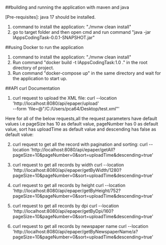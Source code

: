 ##building and running the application with maven and java

[Pre-requisites]: java 17 should be installed.
1. command to install the application: "./mvnw clean install"
2. go to target folder and then open cmd and run command "java -jar IAppsCodingTask-0.0.1-SNAPSHOT.jar"

##using Docker to run the application
1. command to install the application: "./mvnw clean install"
2. Run command "docker build -t IAppsCodingTask:1.0 ." in the root directory of project.
3. Run command "docker-compose up" in the same directory and wait for the application to start up.


##API curl Documentation
1) curl request to upload the XML file:
curl --location 'http://localhost:8080/api/epaper/upload' \
--form 'file=@"/C:/Users/pca64/Desktop/test.xml"'

Here for all of the below requests,all the request parameters have default values i.e pageSize has 10 as default value, pageNumber has 0 as default value, sort has uploadTime as default value and descending has false as default value:

2) curl request to get all the record with pagination and sorting: 
curl --location 'http://localhost:8080/api/epaper/getAll?pageSize=10&pageNumber=0&sort=uploadTime&descending=true'

3) curl request to get all records by width
curl --location 'http://localhost:8080/api/epaper/getByWidth/1280?pageSize=10&pageNumber=0&sort=uploadTime&descending=true'

4) curl request to get all records by height
curl --location 'http://localhost:8080/api/epaper/getByHeight/752?pageSize=10&pageNumber=0&sort=uploadTime&descending=true'

5) curl request to get all records by dpi
curl --location 'http://localhost:8080/api/epaper/getByDpi/160?pageSize=10&pageNumber=0&sort=uploadTime&descending=true'

6) curl request to get all records by newspaper name
curl --location 'http://localhost:8080/api/epaper/getByNewspaperName/a?pageSize=10&pageNumber=0&sort=uploadTime&descending=true'